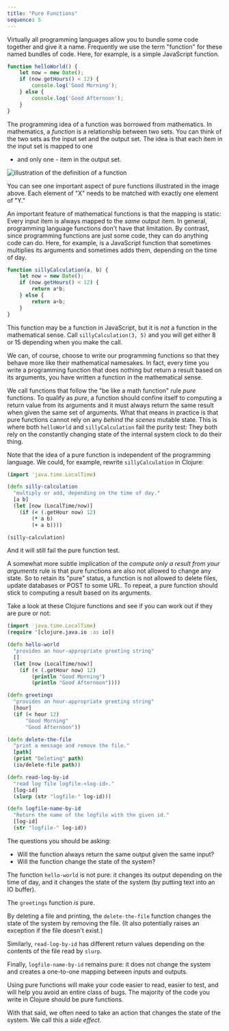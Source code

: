 ```yaml
---
title: "Pure Functions"
sequence: 5
---
```


Virtually all programming languages allow you to bundle some code together and give it
a name. Frequently we use the term "function" for these named bundles of code.
Here, for example, is a simple JavaScript function.

```js
function helloWorld() {
    let now = new Date();
    if (now.getHours() < 12) {
        console.log('Good Morning');
    } else {
        console.log('Good Afternoon');
    }
}
```

The programming idea of a function was borrowed from mathematics.
In mathematics, a _function_ is a relationship between two sets.
You can think of the two sets as the input set and the output set.
The idea is that each item in the input set is mapped to one
- and only one - item in the output set.

![illustration of the definition of a function](https://upload.wikimedia.org/wikipedia/commons/thumb/d/df/Function_color_example_3.svg/447px-Function_color_example_3.svg.png "illustration of the definition of a function")

You can see one important aspect of pure functions illustrated in the image above. Each element of "X" needs to be matched with exactly one element of "Y."

An important feature of mathematical functions is that the mapping is static: Every
input item is always mapped to the _same_ output item. In general, programming language
functions don't have that limitation.
By contrast, since programming functions are just some code, they can do anything
code can do. Here, for example, is a JavaScript function that sometimes
multiplies its arguments and sometimes adds them, depending on the time of day.

```js
function sillyCalculation(a, b) {
    let now = new Date();
    if (now.getHours() < 12) {
        return a*b;
    } else {
        return a+b;
    }
}
```

This function may be a function in JavaScript, but it is _not_ a function in the mathematical
sense. Call `sillyCalculation(3, 5)` and you will get either 8 or 15 depending when you make the call.

We can, of course, choose to write our programming functions so that they behave more like their
mathematical namesakes. In fact, every time you write a programming
function that does nothing but return a result based on its arguments, you have written a
function in the mathematical sense.

We call functions that follow the "be like a math function" rule _pure_ functions.
To qualify as _pure_, a function should confine itself to computing a return value from its
arguments and it must always return the same result when given the same set of arguments.
What that means in practice is that pure functions cannot rely on any _behind the scenes_
mutable state. This is where both `helloWorld` and `sillyCalculation` fail the purity test:
They both rely on the constantly changing state of the internal system clock to do their thing.

Note that the idea of a pure function is independent of the programming language. We could,
for example, rewrite `sillyCalculation` in Clojure:

```clojure
(import 'java.time.LocalTime)

(defn silly-calculation
  "multiply or add, depending on the time of day."
  [a b]
  (let [now (LocalTime/now)]
    (if (< (.getHour now) 12)
        (* a b)
        (+ a b))))

(silly-calculation)
```

And it will still fail the pure function test.

A somewhat more subtle implication of the _compute only a result from your arguments_ rule
is that pure functions are also not allowed to change
any state. So to retain its "pure" status, a function is not allowed to delete files,
update databases or POST to some URL. To repeat, a pure function
should stick to computing a result based on its arguments.

Take a look at these Clojure functions and see if you can work out if they
are pure or not:

```clojure
(import 'java.time.LocalTime)
(require '[clojure.java.io :as io])

(defn hello-world
  "provides an hour-appropriate greeting string"
  []
  (let [now (LocalTime/now)]
    (if (< (.getHour now) 12)
        (println "Good Morning")
        (println "Good Afternoon"))))

(defn greetings
  "provides an hour-appropriate greeting string"
  [hour]
  (if (< hour 12)
      "Good Morning"
      "Good Afternoon"))

(defn delete-the-file
  "print a message and remove the file."
  [path]
  (print "Deleting" path)
  (io/delete-file path))

(defn read-log-by-id
  "read log file logfile-<log-id>."
  [log-id]
  (slurp (str "logfile-" log-id)))

(defn logfile-name-by-id
  "Return the name of the logfile with the given id."
  [log-id]
  (str "logfile-" log-id))
```

The questions you should be asking:

- Will the function always return the same output given the same input?
- Will the function change the state of the system?

The function `hello-world` is not pure: it changes its output depending on the time of day, and it changes the state of the system (by putting text into an IO buffer).

The `greetings` function _is_ pure.

By deleting a file and printing, the `delete-the-file` function changes the state of the system by removing the file. (It also potentially raises an exception if the file doesn't exist.)

Similarly, `read-log-by-id` has different return values depending on the contents of the file read by `slurp`.

Finally, `logfile-name-by-id` remains pure: it does not change the system and creates a one-to-one mapping between inputs and outputs.

Using pure functions will make your code easier to read, easier to test, and will help you avoid an entire class of bugs. The majority of the code you write in Clojure should be pure functions.

With that said, we often need to take an action that changes the state of the system. We call this a _side effect_.